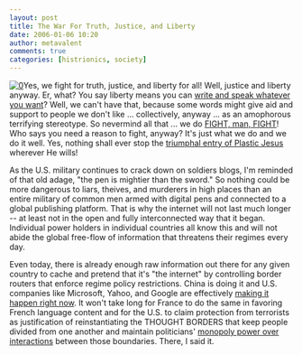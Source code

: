 ```yaml
---
layout: post
title: The War For Truth, Justice, and Liberty
date: 2006-01-06 10:20
author: metavalent
comments: true
categories: [histrionics, society]
---
```

<!--Lead Photo --><a href="http://blog.justanothersoldier.com/?p=68"><img src="http://awebcamdarkly.com/images/jason_willy01.jpg" border="0" alt="0" /></a><!-- Commentary -->Yes, we fight for truth, justice, and liberty for all!  Well, justice and liberty anyway.  Er, what?  You say liberty means you can <a href="http://blog.justanothersoldier.com/?cat=2">write and speak whatever you want</a>?  Well, we can't have that, because some words might give aid and support to people we don't like ... collectively, anyway ... as an amophorous terrifying stereotype.  So nevermind all that ... we do <a href="http://www.newsday.com/news/local/longisland/ny-liblog02,0,759247,print.story?coll=ny-top-headlines">FIGHT, man, FIGHT</a>!  Who says you need a reason to fight, anyway?  It's just what we do and we do it well.  Yes, nothing shall ever stop the <a href="http://blog.justanothersoldier.com/?p=27">triumphal entry of Plastic Jesus</a> wherever He wills!

As the U.S. military continues to crack down on soldiers blogs, I'm reminded of that old adage, "the pen is mightier than the sword."  So nothing could be more dangerous to liars, theives, and murderers in high places than an entire military of common men armed with digital pens and connected to a global publishing platform.  That is why the internet will not last much longer -- at least not in the open and fully interconnected way that it began.  Individual power holders in individual countries all know this and will not abide the global free-flow of information that threatens their regimes every day.

Even today, there is already enough raw information out there for any given country to cache and pretend that it's "the internet" by controlling border routers that enforce regime policy restrictions.  China is doing it and U.S. companies like Microsoft, Yahoo, and Google are effectively <a href="http://arstechnica.com/news.ars/post/20051220-5809.html">making it happen right now</a>.  It won't take long for France to do the same in favoring French language content and for the U.S. to claim protection from terrorists  as justification of reinstantiating the THOUGHT BORDERS that keep people divided from one another and maintain politicians' <a href="http://news.yahoo.com/s/nm/20060106/od_nm/pennies_dc">monopoly power over interactions</a> between those boundaries.  There, I said it.
